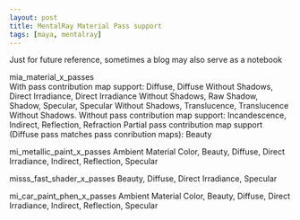 ```yaml
---
layout: post
title: MentalRay Material Pass support
tags: [maya, mentalray]
---
```


Just for future reference, sometimes a blog may also serve as a notebook

 <!--more-->
 
mia_material_x_passes  
With pass contribution map support:
Diffuse, Diffuse Without Shadows, Direct Irradiance, Direct Irradiance Without Shadows, Raw Shadow, Shadow, Specular, Specular Without Shadows, Translucence, Translucence Without Shadows.
Without pass contribution map support:
Incandescence, Indirect, Reflection, Refraction
Partial pass contribution map support (Diffuse pass matches pass conribution maps): Beauty
 
mi_metallic_paint_x_passes
Ambient Material Color, Beauty, Diffuse, Direct Irradiance, Indirect, Reflection, Specular
 
misss_fast_shader_x_passes
Beauty, Diffuse, Direct Irradiance, Specular
 
mi_car_paint_phen_x_passes
Ambient Material Color, Beauty, Diffuse, Direct Irradiance, Indirect, Reflection, Specular